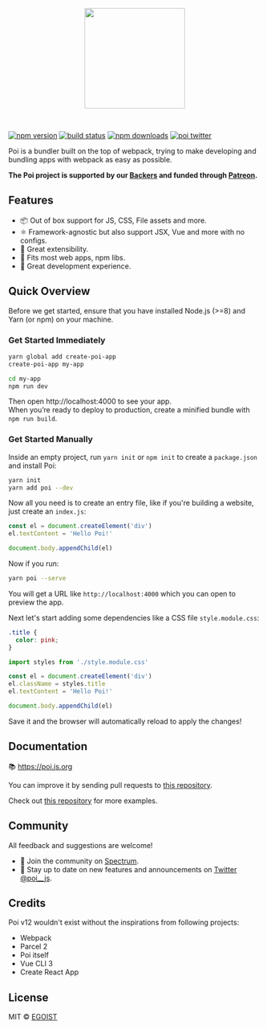 <p align="center">
  <img src="https://i.loli.net/2018/09/12/5b98e77352c9d.png" width="200">
  </p>
<br>

[![npm version](https://badgen.net/npm/v/poi)](https://npm.im/poi) [![build status](https://badgen.net/circleci/github/egoist/poi/master)](https://circleci.com/gh/egoist/poi/tree/master) [![npm downloads](https://badgen.net/npm/dm/poi)](https://npm.im/poi) [![poi twitter](https://badgen.net/badge//@poi__js/1da1f2?icon=twitter)](https://twitter.com/poi__js)

Poi is a bundler built on the top of webpack, trying to make developing and bundling apps with webpack as easy as possible.

**The Poi project is supported by our [Backers](./BACKERS.md) and funded through [Patreon](https://patreon.com/egoist).**

## Features

- 📦 Out of box support for JS, CSS, File assets and more.
- ⚛ Framework-agnostic but also support JSX, Vue and more with no configs.
- 🔌 Great extensibility.
- 🐙 Fits most web apps, npm libs.
- 🚨 Great development experience.

## Quick Overview

Before we get started, ensure that you have installed Node.js (>=8) and Yarn (or npm) on your machine.

### Get Started Immediately

```bash
yarn global add create-poi-app
create-poi-app my-app

cd my-app
npm run dev
```

Then open http://localhost:4000 to see your app.<br>
When you’re ready to deploy to production, create a minified bundle with `npm run build`.

### Get Started Manually

Inside an empty project, run `yarn init` or `npm init` to create a `package.json` and install Poi:

```bash
yarn init
yarn add poi --dev
```

Now all you need is to create an entry file, like if you're building a website, just create an `index.js`:

```js
const el = document.createElement('div')
el.textContent = 'Hello Poi!'

document.body.appendChild(el)
```

Now if you run:

```bash
yarn poi --serve
```

You will get a URL like `http://localhost:4000` which you can open to preview the app.

Next let's start adding some dependencies like a CSS file `style.module.css`:

```css
.title {
  color: pink;
}
```

```js
import styles from './style.module.css'

const el = document.createElement('div')
el.className = styles.title
el.textContent = 'Hello Poi!'

document.body.appendChild(el)
```

Save it and the browser will automatically reload to apply the changes!

## Documentation

📚 https://poi.js.org

You can improve it by sending pull requests to [this repository](https://github.com/poi-bundler/website).

Check out [this repository](https://github.com/poi-bundler/examples) for more examples.

## Community

All feedback and suggestions are welcome!

- 💬 Join the community on [Spectrum](https://spectrum.chat/poi).
- 📣 Stay up to date on new features and announcements on [Twitter @poi\_\_js](https://twitter.com/poi__js).

## Credits

Poi v12 wouldn't exist without the inspirations from following projects:

- Webpack
- Parcel 2
- Poi itself
- Vue CLI 3
- Create React App

## License

MIT &copy; [EGOIST](https://egoist.sh)

